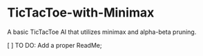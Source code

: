 # TicTacToe-with-Minimax
A basic TicTacToe AI that utilizes minimax and alpha-beta pruning.

[ ] TO DO: Add a proper ReadMe;